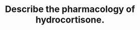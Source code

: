 ---
title: "Describe the pharmacology of hydrocortisone."
entityType: SAQ
exam: PEX
college: CICM
year: 2020
sitting: B
question: 03
passRate: 69
EC_expectedDomains:
- "Answers that focused on the mechanism of action, pharmacodynamic effects and pharmacokinetics effects which were detailed and accurate scored well."
- "It was expected that significant detail be included in the sections with relevance to clinical practice for example, the mechanism of action and pharmacodynamic effects including the side effect profile."
- "An indication/appreciation of the timelines of such was also represented in the marking template."
EC_errorsCommon:
- "In general, detailed information specific to hydrocortisone was lacking."
EC_extraCredit:
- "Hydrocortisone is a level 1 drug in the syllabus."
- "Most answers were well structured, many used key headings."
---